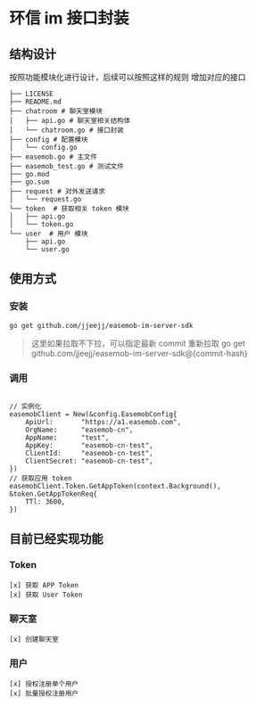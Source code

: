 # 环信 im 接口封装

## 结构设计
按照功能模块化进行设计，后续可以按照这样的规则 增加对应的接口
```golang
├── LICENSE
├── README.md
├── chatroom # 聊天室模块
│   ├── api.go # 聊天室相关结构体
│   └── chatroom.go # 接口封装
├── config # 配置模块
│   └── config.go
├── easemob.go # 主文件
├── easemob_test.go # 测试文件
├── go.mod
├── go.sum
├── request # 对外发送请求
│   └── request.go
└── token  # 获取相关 token 模块
│   ├── api.go
│   └── token.go
└── user  # 用户 模块
    ├── api.go
    └── user.go
```

## 使用方式

### 安装

`go get github.com/jjeejj/easemob-im-server-sdk`

> 这里如果拉取不下拉，可以指定最新 commit 重新拉取 go get github.com/jjeejj/easemob-im-server-sdk@{commit-hash}

### 调用

```golang

// 实例化
easemobClient = New(&config.EasemobConfig{
    ApiUrl:       "https://a1.easemob.com",
    OrgName:      "easemob-cn",
    AppName:      "test",
    AppKey:       "easemob-cn-test",
    ClientId:     "easemob-cn-test",
    ClientSecret: "easemob-cn-test",
})
// 获取应用 token
easemobClient.Token.GetAppToken(context.Background(), &token.GetAppTokenReq{
    TTl: 3600,
})
```

## 目前已经实现功能

### Token
    [x] 获取 APP Token
    [x] 获取 User Token

### 聊天室
    [x] 创建聊天室

### 用户
    [x] 授权注册单个用户
    [x] 批量授权注册用户

